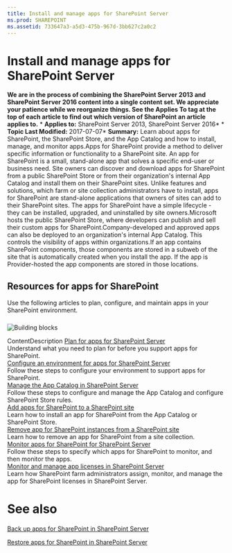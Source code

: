 ```yaml
---
title: Install and manage apps for SharePoint Server
ms.prod: SHAREPOINT
ms.assetid: 733647a3-a5d3-475b-967d-3bb627c2a0c2
---
```



# Install and manage apps for SharePoint Server
 **We are in the process of combining the SharePoint Server 2013 and SharePoint Server 2016 content into a single content set. We appreciate your patience while we reorganize things. See the Applies To tag at the top of each article to find out which version of SharePoint an article applies to.** * **Applies to:** SharePoint Server 2013, SharePoint Server 2016*  * **Topic Last Modified:** 2017-07-07* **Summary:** Learn about apps for SharePoint, the SharePoint Store, and the App Catalog and how to install, manage, and monitor apps.Apps for SharePoint provide a method to deliver specific information or functionality to a SharePoint site. An app for SharePoint is a small, stand-alone app that solves a specific end-user or business need. Site owners can discover and download apps for SharePoint from a public SharePoint Store or from their organization's internal App Catalog and install them on their SharePoint sites. Unlike features and solutions, which farm or site collection administrators have to install, apps for SharePoint are stand-alone applications that owners of sites can add to their SharePoint sites. The apps for SharePoint have a simple lifecycle - they can be installed, upgraded, and uninstalled by site owners.Microsoft hosts the public SharePoint Store, where developers can publish and sell their custom apps for SharePoint.Company-developed and approved apps can also be deployed to an organization's internal App Catalog. This controls the visibility of apps within organizations.If an app contains SharePoint components, those components are stored in a subweb of the site that is automatically created when you install the app. If the app is Provider-hosted the app components are stored in those locations.
## Resources for apps for SharePoint

Use the following articles to plan, configure, and maintain apps in your SharePoint environment.
### 


  
    
    
![Building blocks](images/)
  
    
    
ContentDescription [Plan for apps for SharePoint Server](html/plan-for-apps-for-sharepoint-server.md) <br/> Understand what you need to plan for before you support apps for SharePoint.  <br/>  [Configure an environment for apps for SharePoint Server](html/configure-an-environment-for-apps-for-sharepoint-server.md) <br/> Follow these steps to configure your environment to support apps for SharePoint.  <br/>  [Manage the App Catalog in SharePoint Server](html/manage-the-app-catalog-in-sharepoint-server.md) <br/> Follow these steps to configure and manage the App Catalog and configure SharePoint Store rules.  <br/>  [Add apps for SharePoint to a SharePoint site](html/add-apps-for-sharepoint-to-a-sharepoint-site.md) <br/> Learn how to install an app for SharePoint from the App Catalog or SharePoint Store.  <br/>  [Remove app for SharePoint instances from a SharePoint site](html/remove-app-for-sharepoint-instances-from-a-sharepoint-site.md) <br/> Learn how to remove an app for SharePoint from a site collection.  <br/>  [Monitor apps for SharePoint for SharePoint Server](html/monitor-apps-for-sharepoint-for-sharepoint-server.md) <br/> Follow these steps to specify which apps for SharePoint to monitor, and then monitor the apps.  <br/>  [Monitor and manage app licenses in SharePoint Server](html/monitor-and-manage-app-licenses-in-sharepoint-server.md) <br/> Learn how SharePoint farm administrators assign, monitor, and manage the app for SharePoint licenses in SharePoint Server.  <br/> 
# See also

#### 

 [Back up apps for SharePoint in SharePoint Server](html/back-up-apps-for-sharepoint-in-sharepoint-server.md)
  
    
    
 [Restore apps for SharePoint in SharePoint Server](html/restore-apps-for-sharepoint-in-sharepoint-server.md)
  
    
    

  
    
    

